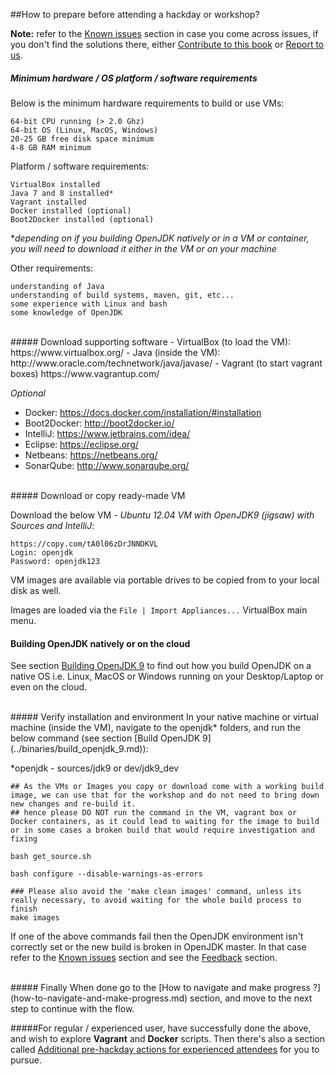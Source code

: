 ##How to prepare before attending a hackday or workshop?

**Note:** refer to the [Known issues](../known-issues/known_issues.md) section in case you come across issues, if you don't find the solutions there, either [Contribute to this book](../contributors.md) or [Report to us](../feedback.md).

##### Minimum hardware / OS platform / software requirements
Below is the minimum hardware requirements to build or use VMs:

    64-bit CPU running (> 2.0 Ghz)
    64-bit OS (Linux, MacOS, Windows)
    20-25 GB free disk space minimum
    4-8 GB RAM minimum

Platform / software requirements:

    VirtualBox installed
    Java 7 and 8 installed*
    Vagrant installed
    Docker installed (optional)
    Boot2Docker installed (optional)
    
**depending on if you building OpenJDK natively or in a VM or container, you will need to download it either in the VM or on your machine*

Other requirements:

    understanding of Java
    understanding of build systems, maven, git, etc... 
    some experience with Linux and bash
    some knowledge of OpenJDK
<br/>
##### Download supporting software
- VirtualBox (to load the VM): https://www.virtualbox.org/
- Java (inside the VM): http://www.oracle.com/technetwork/java/javase/
- Vagrant (to start vagrant boxes) https://www.vagrantup.com/

_Optional_
- Docker: https://docs.docker.com/installation/#installation
- Boot2Docker: http://boot2docker.io/
- IntelliJ: https://www.jetbrains.com/idea/
- Eclipse: https://eclipse.org/
- Netbeans: https://netbeans.org/
- SonarQube: http://www.sonarqube.org/

<br/>
##### Download or copy ready-made VM

Download the below VM - _Ubuntu 12.04 VM with OpenJDK9 (jigsaw) with Sources and IntelliJ_:
    
    https://copy.com/tA0l06zDrJNNDKVL
    Login: openjdk 
    Password: openjdk123

VM images are available via portable drives to be copied from to your local disk as well. 

Images are loaded via the ```File | Import Appliances...``` VirtualBox main menu.

#### Building OpenJDK natively or on the cloud

See section [Building OpenJDK 9](../binaries/build_openjdk_9.md) to find out how you build OpenJDK on a native OS i.e. Linux, MacOS or Windows running on your Desktop/Laptop or even on the cloud.

<br/>
##### Verify installation and environment
In your native machine or virtual machine (inside the VM), navigate to the openjdk* folders, and run the below command (see section [Build OpenJDK 9](../binaries/build_openjdk_9.md)):

*openjdk - sources/jdk9 or dev/jdk9_dev


```
## As the VMs or Images you copy or download come with a working build image, we can use that for the workshop and do not need to bring down new changes and re-build it.
## hence please DO NOT run the command in the VM, vagrant box or Docker containers, as it could lead to waiting for the image to build or in some cases a broken build that would require investigation and fixing

bash get_source.sh
```

```
bash configure --disable-warnings-as-errors
```
```
### Please also avoid the 'make clean images' command, unless its really necessary, to avoid waiting for the whole build process to finish
make images
```

If one of the above commands fail then the OpenJDK environment isn't correctly set or the new build is broken in OpenJDK master. In that case refer to the [Known issues](../known-issues/known_issues.md) section and see the [Feedback](../feedback.md) section.

<br/>
##### Finally
When done go to the [How to navigate and make progress ?](how-to-navigate-and-make-progress.md) section, and move to the next step to continue with the flow.

#####For regular / experienced user, have successfully done the above, and wish to explore **Vagrant** and **Docker** scripts. Then there's also a section called [Additional pre-hackday actions for experienced attendees](additional-pre-hackday-actions-experienced.md) for you to pursue.